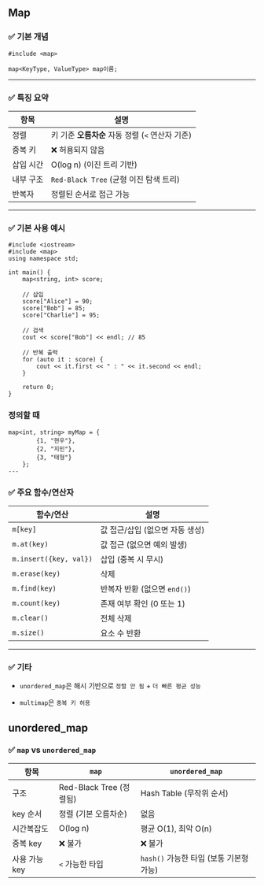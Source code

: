 ## Map
### ✅ 기본 개념

`#include <map>`

`map<KeyType, ValueType> map이름;`

---

### ✅ 특징 요약

| 항목    | 설명                               |
| ----- | -------------------------------- |
| 정렬    | 키 기준 **오름차순** 자동 정렬 (`<` 연산자 기준) |
| 중복 키  | ❌ 허용되지 않음                        |
| 삽입 시간 | O(log n) (이진 트리 기반)              |
| 내부 구조 | `Red-Black Tree` (균형 이진 탐색 트리)   |
| 반복자   | 정렬된 순서로 접근 가능                    |

---

### ✅ 기본 사용 예시


```
#include <iostream>
#include <map>
using namespace std;

int main() {
    map<string, int> score;

    // 삽입
    score["Alice"] = 90;
    score["Bob"] = 85;
    score["Charlie"] = 95;

    // 검색
    cout << score["Bob"] << endl; // 85

    // 반복 출력
    for (auto it : score) {
        cout << it.first << " : " << it.second << endl;
    }

    return 0;
}

```
### 정의할 때
```
map<int, string> myMap = {
        {1, "현우"},
        {2, "지민"},
        {3, "태형"}
    };
---
```

### ✅ 주요 함수/연산자

| 함수/연산                  | 설명                   |
| ---------------------- | -------------------- |
| `m[key]`               | 값 접근/삽입 (없으면 자동 생성)  |
| `m.at(key)`            | 값 접근 (없으면 예외 발생)     |
| `m.insert({key, val})` | 삽입 (중복 시 무시)         |
| `m.erase(key)`         | 삭제                   |
| `m.find(key)`          | 반복자 반환 (없으면 `end()`) |
| `m.count(key)`         | 존재 여부 확인 (0 또는 1)    |
| `m.clear()`            | 전체 삭제                |
| `m.size()`             | 요소 수 반환              |

---

### ✅ 기타

- `unordered_map`은 해시 기반으로 `정렬 안 됨` + `더 빠른 평균 성능`
    
- `multimap`은 `중복 키 허용`


## unordered_map

### ✅ `map` vs `unordered_map`

| 항목        | `map`                | `unordered_map`             |
| --------- | -------------------- | --------------------------- |
| 구조        | Red-Black Tree (정렬됨) | Hash Table (무작위 순서)         |
| key 순서    | 정렬 (기본 오름차순)         | 없음                          |
| 시간복잡도     | O(log n)             | 평균 O(1), 최악 O(n)            |
| 중복 key    | ❌ 불가                 | ❌ 불가                        |
| 사용 가능 key | `<` 가능한 타입           | `hash()` 가능한 타입 (보통 기본형 가능) |
